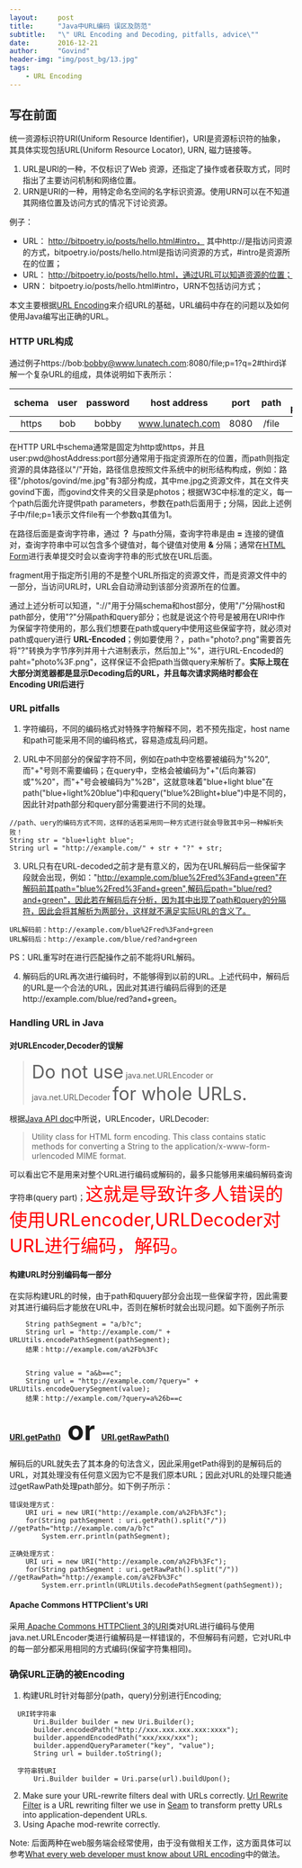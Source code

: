 ```yaml
---
layout:     post
title:      "Java中URL编码 误区及防范"
subtitle:   "\" URL Encoding and Decoding, pitfalls, advice\""
date:       2016-12-21
author:     "Govind"
header-img: "img/post_bg/13.jpg"
tags:
    - URL Encoding
---
```




## 写在前面

统一资源标识符URI(Uniform Resource Identifier)，URI是资源标识符的抽象，其具体实现包括URL(Uniform Resource Locator), URN, 磁力链接等。

1. URL是URI的一种，不仅标识了Web 资源，还指定了操作或者获取方式，同时指出了主要访问机制和网络位置。
2. URN是URI的一种，用特定命名空间的名字标识资源。使用URN可以在不知道其网络位置及访问方式的情况下讨论资源。

例子：
- URL： http://bitpoetry.io/posts/hello.html#intro， 其中http://是指访问资源的方式，bitpoetry.io/posts/hello.html是指访问资源的方式，#intro是资源所在的位置；
- URL： http://bitpoetry.io/posts/hello.html，通过URL可以知道资源的位置；
- URN： bitpoetry.io/posts/hello.html#intro，URN不包括访问方式；

本文主要根据[URL Encoding](https://www.talisman.org/~erlkonig/misc/lunatech%5Ewhat-every-webdev-must-know-about-url-encoding/)来介绍URL的基础，URL编码中存在的问题以及如何使用Java编写出正确的URL。

### HTTP URL构成

通过例子https://bob:bobby@www.lunatech.com:8080/file;p=1?q=2#third详解一个复杂URL的组成，具体说明如下表所示：

| schema | user | password | host address | port | path | path parameters | query parameters | fragment |
| :------:| :------: | :------: | :------: | :------: | :------: | :------: | :------: | :------: |
| https | bob | bobby | www.lunatech.com | 8080 | /file | p=1 | q=2 | third |

在HTTP URL中schema通常是固定为http或https，并且user:pwd@hostAddress:port部分通常用于指定资源所在的位置，而path则指定资源的具体路径以"/"开始，路径信息按照文件系统中的树形结构构成，例如：路径"/photos/govind/me.jpg"有3部分构成，其中me.jpg之资源文件，其在文件夹govind下面，而govind文件夹的父目录是photos；根据W3C中标准的定义，每一个path后面允许提供path parameters，参数在path后面用于 **;** 分隔，因此上述例子中/file;p=1表示文件file有一个参数q其值为1。

在路径后面是查询字符串，通过 **？** 与path分隔，查询字符串是由 **=** 连接的键值对，查询字符串中可以包含多个键值对，每个键值对使用 **&** 分隔；通常在[HTML Form](http://www.w3.org/TR/html401/interact/forms.html)进行表单提交时会以查询字符串的形式放在URL后面。

fragment用于指定所引用的不是整个URL所指定的资源文件，而是资源文件中的一部分，当访问URL时，URL会自动滑动到该部分资源所在的位置。

通过上述分析可以知道，"://"用于分隔schema和host部分，使用"/"分隔host和path部分，使用"?"分隔path和query部分；也就是说这个符号是被用在URI中作为保留字符使用的，那么我们想要在path或query中使用这些保留字符，就必须对path或query进行 **URL-Encoded**；例如要使用？，path="photo?.png"需要首先将"?"转换为字节序列并用十六进制表示，然后加上"%"，进行URL-Encoded的paht="photo%3F.png"，这样保证不会把path当做query来解析了。**实际上现在大部分浏览器都是显示Decoding后的URL，并且每次请求网络时都会在Encoding URl后进行**

### URL pitfalls

1. 字符编码，不同的编码格式对特殊字符解释不同，若不预先指定，host name和path可能采用不同的编码格式，容易造成乱码问题。

2. URL中不同部分的保留字符不同，例如在path中空格要被编码为"%20",而"+"号则不需要编码；在query中，空格会被编码为"+"(后向兼容)或"%20"，而"+"号会被编码为"%2B"，这就意味着"blue+light blue"在path("blue+light%20blue")中和query("blue%2Blight+blue")中是不同的，因此针对path部分和query部分需要进行不同的处理。

```
//path、uery的编码方式不同，这样的话若采用同一种方式进行就会导致其中另一种解析失败！
String str = "blue+light blue";
String url = "http://example.com/" + str + "?" + str;
```

3. URL只有在URL-decoded之前才是有意义的，因为在URL解码后一些保留字段就会出现，例如："http://example.com/blue%2Fred%3Fand+green"在解码前其path="blue%2Fred%3Fand+green",解码后path="blue/red?and+green"，因此若在解码后在分析，因为其中出现了path和query的分隔符，因此会将其解析为两部分，这样就不满足实际URL的含义了。

```
URL解码前：http://example.com/blue%2Fred%3Fand+green
URL解码后：http://example.com/blue/red?and+green
```

PS：URL重写时在进行匹配操作之前不能将URL解码。

4. 解码后的URL再次进行编码时，不能够得到以前的URL。上述代码中，解码后的URL是一个合法的URL，因此对其进行编码后得到的还是http://example.com/blue/red?and+green。

### Handling URL in Java

#### 对URLEncoder,Decoder的误解

><font size="6">Do not use</font> java.net.URLEncoder or java.net.URLDecoder <font size="6">for whole URLs.</font>

根据[Java API doc](http://download.java.net/jdk7/docs/api/java/net/URLEncoder.html)中所说，URLEncoder，URLDecoder:

>Utility class for HTML form encoding. This class contains static methods for converting a String to the application/x-www-form-urlencoded MIME format.

可以看出它不是用来对整个URL进行编码或解码的，最多只能够用来编码解码查询字符串(query part)；<font color="red" size="6">这就是导致许多人错误的使用URLencoder,URLDecoder对URL进行编码，解码。</font>

#### 构建URL时分别编码每一部分

在实际构建URL的时候，由于path和quuery部分会出现一些保留字符，因此需要对其进行编码后才能放在URL中，否则在解析时就会出现问题。如下面例子所示

```
    String pathSegment = "a/b?c";
    String url = "http://example.com/" + URLUtils.encodePathSegment(pathSegment);
    结果：http://example.com/a%2Fb%3Fc


    String value = "a&b==c";
    String url = "http://example.com/?query=" + URLUtils.encodeQuerySegment(value);
    结果：http://example.com/?query=a%26b==c

```

#### [ URI.getPath()](http://download.java.net/jdk7/docs/api/java/net/URI.html#getPath%28%29)<font size="8">  or  </font>[URI.getRawPath()](http://download.java.net/jdk7/docs/api/java/net/URI.html#getRawPath%28%29)

解码后的URL就失去了其本身的句法含义，因此采用getPath得到的是解码后的URL，对其处理没有任何意义因为它不是我们原本URL；因此对URL的处理只能通过getRawPath处理path部分。如下例子所示：

```
错误处理方式：
    URI uri = new URI("http://example.com/a%2Fb%3Fc");
    for(String pathSegment : uri.getPath().split("/"))  //getPath="http://example.com/a/b?c"
        System.err.println(pathSegment);

正确处理方式：
    URI uri = new URI("http://example.com/a%2Fb%3Fc");
    for(String pathSegment : uri.getRawPath().split("/")) //getRawPath="http://example.com/a%2Fb%3Fc"
        System.err.println(URLUtils.decodePathSegment(pathSegment));

```

#### Apache Commons HTTPClient's URI

采用[ Apache Commons HTTPClient 3](http://hc.apache.org/httpclient-3.x/)的[URI](http://hc.apache.org/httpclient-3.x/apidocs/org/apache/commons/httpclient/URI.html)类对URL进行编码与使用java.net.URLEncoder类进行编解码是一样错误的，不但解码有问题，它对URL中的每一部分都采用相同的方式编码(保留字符集相同)。

### 确保URL正确的被Encoding

1. 构建URL时针对每部分(path，query)分别进行Encoding;

```
  URI转字符串
      Uri.Builder builder = new Uri.Builder();  
      builder.encodedPath("http://xxx.xxx.xxx.xxx:xxxx");  
      builder.appendEncodedPath("xxx/xxx/xxx");  
      builder.appendQueryParameter("key", "value");  
      String url = builder.toString();  

  字符串转URI
      Uri.Builder builder = Uri.parse(url).buildUpon();  
```

2. Make sure your URL-rewrite filters deal with URLs correctly. [Url Rewrite Filter](http://tuckey.org/urlrewrite/) is a URL rewriting filter we use in [Seam](http://www.seamframework.org/) to transform pretty URLs into application-dependent URLs.
3. Using Apache mod-rewrite correctly.

Note: 后面两种在web服务端会经常使用，由于没有做相关工作，这方面具体可以参考[What every web developer must know about URL encoding](https://www.talisman.org/~erlkonig/misc/lunatech%5Ewhat-every-webdev-must-know-about-url-encoding/)中的做法。
